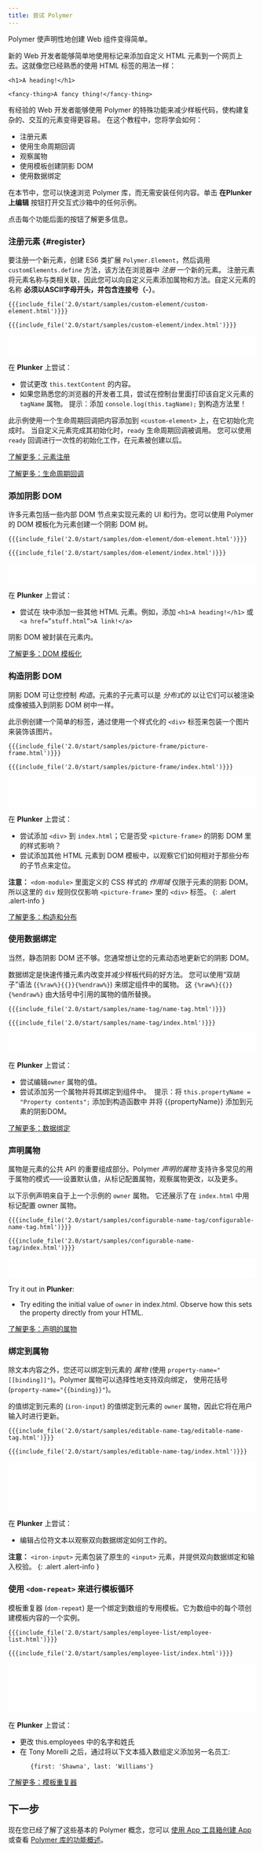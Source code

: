 ```yaml
---
title: 尝试 Polymer
---
```


<!-- toc -->

Polymer 使声明性地创建 Web 组件变得简单。

新的 Web 开发者能够简单地使用标记来添加自定义 HTML 元素到一个网页上去。这就像您已经熟悉的使用 HTML 标签的用法一样：

<pre><code>&lt;h1&gt;A heading!&lt;/h1&gt;</code></pre>

<pre><code>&lt;fancy-thing&gt;A fancy thing!&lt;/fancy-thing&gt;</code></pre>


有经验的 Web 开发者能够使用 Polymer 的特殊功能来减少样板代码，使构建复杂的、交互的元素变得更容易。
在这个教程中，您将学会如何：

- 注册元素
- 使用生命周期回调
- 观察属物
- 使用模板创建阴影 DOM
- 使用数据绑定

在本节中，您可以快速浏览 Polymer 库，而无需安装任何内容。单击 **在Plunker上编辑** 按钮打开交互式沙箱中的任何示例。

点击每个功能后面的按钮了解更多信息。

### 注册元素 {#register}

要注册一个新元素，创建 ES6 类扩展
`Polymer.Element`，然后调用 `customElements.define` 方法，该方法在浏览器中 _注册_ 一个新的元素。
注册元素将元素名称与类相关联，因此您可以向自定义元素添加属物和方法。自定义元素的名称 **必须以ASCII字母开头，并包含连接号（-）**。

<demo-tabs selected="0" name="qt-1-register" src="http://plnkr.co/edit/Q4E8zO?p=preview">
  <demo-tab slot="demo-tab" heading="custom-element.html">
<pre><code>{{{include_file('2.0/start/samples/custom-element/custom-element.html')}}}</code></pre>
  </demo-tab>
  <demo-tab slot="demo-tab" heading="index.html">
<pre><code>{{{include_file('2.0/start/samples/custom-element/index.html')}}}</code></pre>
  </demo-tab>

  <iframe frameborder="0" src="samples/custom-element/index.html" width="100%" height="40"></iframe>
</demo-tabs>

在 **Plunker** 上尝试：
* 尝试更改 `this.textContent` 的内容。
* 如果您熟悉您的浏览器的开发者工具，尝试在控制台里面打印该自定义元素的 `tagName` 属物。
  提示：添加 `console.log(this.tagName);` 到构造方法里！

此示例使用一个生命周期回调把内容添加到 `<custom-element>` 上，在它初始化完成时。
当自定义元素完成其初始化时，`ready` 生命周期回调被调用。
您可以使用 `ready` 回调进行一次性的初始化工作，在元素被创建以后。

<p><a href="/{{{polymer_version_dir}}}/docs/devguide/registering-elements" class="blue-button">
  了解更多：元素注册
</a></p>

<p><a href="/{{{polymer_version_dir}}}/docs/devguide/registering-elements#lifecycle-callbacks" class="blue-button">
  了解更多：生命周期回调
</a></p>

### 添加阴影 DOM

许多元素包括一些内部 DOM 节点来实现元素的 UI 和行为。您可以使用 Polymer 的 DOM 模板化为元素创建一个阴影 DOM 树。

<demo-tabs selected="0" name="qt-2-shadow-dom" src="http://plnkr.co/edit/buPxSJ?p=preview">
  <demo-tab slot="demo-tab" heading="dom-element.html">
<pre><code>{{{include_file('2.0/start/samples/dom-element/dom-element.html')}}}</code></pre>
  </demo-tab>
  <demo-tab slot="demo-tab" heading="index.html">
<pre><code>{{{include_file('2.0/start/samples/dom-element/index.html')}}}</code></pre>
  </demo-tab>

  <iframe frameborder="0" src="samples/dom-element/index.html" width="100%" height="40"></iframe>
</demo-tabs>

在 **Plunker** 上尝试：
* 尝试在 <template></template> 块中添加一些其他 HTML 元素。例如，添加 `<h1>A heading!</h1>` 或 `<a href=”stuff.html”>A link!</a>`

阴影 DOM 被封装在元素内。

<p><a href="/{{{polymer_version_dir}}}/docs/devguide/dom-template" class="blue-button">了解更多：DOM 模板化</a></p>

### 构造阴影 DOM

阴影 DOM 可让您控制 _构造_。元素的子元素可以是 _分布式的_
以让它们可以被渲染成像被插入到阴影 DOM 树中一样。

此示例创建一个简单的标签，通过使用一个样式化的 `<div>` 标签来包装一个图片来装饰该图片。

<demo-tabs selected="0" name="qt-3-compose" src="http://plnkr.co/edit/KvBnmE?p=preview">
  <demo-tab slot="demo-tab" heading="picture-frame.html">
<pre><code>{{{include_file('2.0/start/samples/picture-frame/picture-frame.html')}}}</code></pre>
  </demo-tab>
  <demo-tab slot="demo-tab" heading="index.html">
<pre><code>{{{include_file('2.0/start/samples/picture-frame/index.html')}}}</code></pre>
  </demo-tab>

  <iframe frameborder="0" src="samples/picture-frame/index.html" width="100%" height="60"></iframe>
</demo-tabs>

在 **Plunker** 上尝试：
* 尝试添加 `<div>` 到 `index.html`；它是否受 `<picture-frame>` 的阴影 DOM 里的样式影响？
* 尝试添加其他 HTML 元素到 DOM 模板中，以观察它们如何相对于那些分布的子节点来定位。

**注意：**  `<dom-module>` 里面定义的 CSS 样式的 _作用域_ 仅限于元素的阴影 DOM。
所以这里的 `div` 规则仅仅影响 `<picture-frame>` 里的 `<div>` 标签。
{: .alert .alert-info }

<p><a href="/2.0/docs/devguide/shadow-dom#shadow-dom-and-composition" class="blue-button">
了解更多：构造和分布</a></p>

### 使用数据绑定

当然，静态阴影 DOM 还不够。您通常想让您的元素动态地更新它的阴影 DOM。

数据绑定是快速传播元素内改变并减少样板代码的好方法。
您可以使用“双胡子”语法 (`{%raw%}{{}}{%endraw%}`) 来绑定组件中的属物。
这 `{%raw%}{{}}{%endraw%}` 由大括号中引用的属物的值所替换。

<demo-tabs selected="0" name="qt-4-data-binding" src="http://plnkr.co/edit/8mZK8S?p=preview">
  <demo-tab slot="demo-tab" heading="name-tag.html">
<pre><code>{{{include_file('2.0/start/samples/name-tag/name-tag.html')}}}</code></pre>
  </demo-tab>
  <demo-tab slot="demo-tab" heading="index.html">
<pre><code>{{{include_file('2.0/start/samples/name-tag/index.html')}}}</code></pre>
  </demo-tab>

  <iframe frameborder="0" src="samples/name-tag/index.html" width="100%" height="40"></iframe>
</demo-tabs>

在 **Plunker** 上尝试：
* 尝试编辑`owner` 属物的值。 
* 尝试添加另一个属物并将其绑定到组件中。
  提示：将 `this.propertyName = "Property contents";` 添加到构造函数中
  并将 {{propertyName}} 添加到元素的阴影DOM。 

<p><a href="/2.0/docs/devguide/data-binding" class="blue-button">
了解更多：数据绑定</a></p>

### 声明属物

属物是元素的公共 API 的重要组成部分。Polymer
_声明的属物_ 支持许多常见的用于属物的模式——设置默认值，从标记配置属物，观察属物更改，以及更多。

以下示例声明来自于上一个示例的 `owner` 属物。
它还展示了在 `index.html` 中用标记配置 owner 属物。

<demo-tabs selected="0" name="qt-5-declare-property" src="http://plnkr.co/edit/3Nz8GL?p=preview">
  <demo-tab slot="demo-tab" heading="configurable-name-tag.html">
<pre><code>{{{include_file('2.0/start/samples/configurable-name-tag/configurable-name-tag.html')}}}</code></pre>
  </demo-tab>
  <demo-tab slot="demo-tab" heading="index.html">
<pre><code>{{{include_file('2.0/start/samples/configurable-name-tag/index.html')}}}</code></pre>
  </demo-tab>

  <iframe frameborder="0" src="samples/configurable-name-tag/index.html" width="100%" height="40"></iframe>
</demo-tabs>

Try it out in **Plunker**:
* Try editing the initial value of `owner` in index.html. Observe how this sets the property directly from your HTML.

<p><a href="/2.0/docs/devguide/properties" class="blue-button">
了解更多：声明的属物</a></p>

### 绑定到属物

除文本内容之外，您还可以绑定到元素的 _属物_ (使用
`property-name="[[binding]]"`)。Polymer 属物可以选择性地支持双向绑定，
使用花括号 (`property-name="{{binding}}"`)。

的值绑定到元素的 (`iron-input`)
的值绑定到元素的 `owner` 属物，因此它将在用户输入时进行更新。

<demo-tabs selected="0" name="qt-6-bind-property" src="http://plnkr.co/edit/03HGzn98uIN5I1WgkDwu?p=preview">
  <demo-tab slot="demo-tab" heading="editable-name-tag.html">
<pre><code>{{{include_file('2.0/start/samples/editable-name-tag/editable-name-tag.html')}}}</code></pre>
  </demo-tab>
  <demo-tab slot="demo-tab" heading="index.html">
<pre><code>{{{include_file('2.0/start/samples/editable-name-tag/index.html')}}}</code></pre>
  </demo-tab>

  <iframe frameborder="0" src="samples/editable-name-tag/index.html" width="100%" height="100"></iframe>
</demo-tabs>

在 **Plunker** 上尝试：
* 编辑占位符文本以观察双向数据绑定如何工作的。

**注意：** `<iron-input>` 元素包装了原生的 `<input>` 元素，并提供双向数据绑定和输入校验。
{: .alert .alert-info }

### 使用 `<dom-repeat>` 来进行模板循环

模板重复器 (`dom-repeat`) 是一个绑定到数组的专用模板。它为数组中的每个项创建模板内容的一个实例。

<demo-tabs selected="0" name="qt-7-dom-repeat" src="http://plnkr.co/edit/FdgkAtcLFHX5TpTsYtZn?p=preview">
  <demo-tab slot="demo-tab" heading="employee-list.html">
<pre><code>{{{include_file('2.0/start/samples/employee-list/employee-list.html')}}}</code></pre>
  </demo-tab>
  <demo-tab slot="demo-tab" heading="index.html">
<pre><code>{{{include_file('2.0/start/samples/employee-list/index.html')}}}</code></pre>
  </demo-tab>

  <iframe frameborder="0" src="samples/employee-list/index.html" width="100%" height="100"></iframe>
</demo-tabs>

在 **Plunker** 上尝试：
* 更改 this.employees 中的名字和姓氏
* 在 Tony Morelli 之后，通过将以下文本插入数组定义添加另一名员工:<br/>
  ```
     {first: 'Shawna', last: 'Williams'} 
  ```

<p><a href="/2.0/docs/devguide/templates" class="blue-button">
了解更多：模板重复器</a></p>

## 下一步

现在您已经了解了这些基本的 Polymer 概念，您可以 [使用 App 工具箱创建 App](/2.0/start/toolbox/set-up) 或查看 [Polymer 库的功能概述](/2.0/docs/devguide/feature-overview)。
